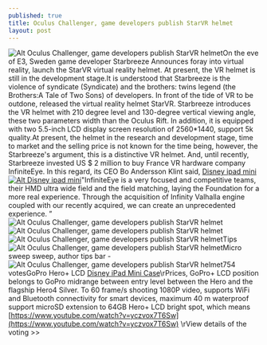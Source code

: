 ```yaml
---
published: true
title: Oculus Challenger, game developers publish StarVR helmet
layout: post
---
```

![Alt Oculus Challenger, game developers publish StarVR helmet](https://c2.staticflickr.com/2/1620/25789473585_ca809a33d1_z.jpg)On the eve of E3, Sweden game developer Starbreeze Announces foray into virtual reality, launch the StarVR virtual reality helmet. At present, the VR helmet is still in the development stage.It is understood that Starbreeze is the violence of syndicate (Syndicate) and the brothers: twins legend (the Brothers:A Tale of Two Sons) of developers. In front of the tide of VR to be outdone, released the virtual reality helmet StarVR. Starbreeze introduces the VR helmet with 210 degree level and 130-degree vertical viewing angle, these two parameters width than the Oculus Rift. In addition, it is equipped with two 5.5-inch LCD display screen resolution of 2560*1440, support 5k quality.At present, the helmet in the research and development stage, time to market and the selling price is not known for the time being, however, the Starbreeze\'s argument, this is a distinctive VR helmet. And, until recently, Starbreeze invested US $ 2 million to buy France VR hardware company InfiniteEye. In this regard, its CEO Bo Andersson Klint said, [Disney ipad mini](http://www.nodcase.com/disney-mickey-mouse-ipad-mini-leather-case-for-ipad-mini-1-2-3-p-4926.html)[![Alt Disney ipad mini](http://www.nodcase.com/images/large/apple_case/disney_mi667_lrg.jpg)](http://www.nodcase.com/disney-mickey-mouse-ipad-mini-leather-case-for-ipad-mini-1-2-3-p-4926.html)\"InfiniteEye is a very focused and competitive teams, their HMD ultra wide field and the field matching, laying the Foundation for a more real experience. Through the acquisition of Infinity Valhalla engine coupled with our recently acquired, we can create an unprecedented experience. ”![Alt Oculus Challenger, game developers publish StarVR helmet](https://c2.staticflickr.com/2/1683/25789483925_20e82c6838_z.jpg)![Alt Oculus Challenger, game developers publish StarVR helmet](https://c2.staticflickr.com/2/1714/25162864033_d5f3b32a58_z.jpg)![Alt Oculus Challenger, game developers publish StarVR helmet](https://c2.staticflickr.com/2/1545/25159007604_71ec016703_z.jpg)Tips![Alt Oculus Challenger, game developers publish StarVR helmet](https://c2.staticflickr.com/2/1559/25694413711_b8d2c953a5.jpg)Micro sweep sweep, author tips bar -![Alt Oculus Challenger, game developers publish StarVR helmet](https://c2.staticflickr.com/2/1490/25789529855_dbd8069d87.jpg)754 votesGoPro Hero+ LCD [Disney iPad Mini Case](http://bestwallet.tumblr.com/post/136371318617/progressive-realization-of-the-dream-intelligent)\rPrices, GoPro+ LCD position belongs to GoPro midrange between entry level between the Hero and the flagship Hero4 Silver. To 60 frame/s shooting 1080P video, supports WiFi and Bluetooth connectivity for smart devices, maximum 40 m waterproof support microSD extension to 64GB Hero+ LCD bright spot, which means [https://www.youtube.com/watch?v=yczvox7T6Sw](https://www.youtube.com/watch?v=yczvox7T6Sw) \rView details of the voting >>